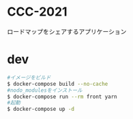 # CCC-2021
ロードマップをシェアするアプリケーション

# dev

```bash
#イメージをビルド
$ docker-compose build --no-cache
#nodo_modulesをインストール
$ docker-compose run --rm front yarn
#起動
$ docker-compose up -d
```
